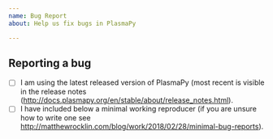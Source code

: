 ```yaml
---
name: Bug Report
about: Help us fix bugs in PlasmaPy

---
```


<!--

Thanks for opening an issue! To help us react appropriately to your report,
please first look through https://github.com/PlasmaPy/PlasmaPy/issues and check
whether no other issue already describes your problem.

For more general "how do I do X?" type questions, please speak to us in real
time on https://riot.im/app/#/room/#plasmapy:matrix.org or ask on Discourse
https://plasmapy.discourse.group

-->

## Reporting a bug

<!--

Before submitting a bug report please ensure that you can check off these boxes:

-->

- [ ] I am using the latest released version of PlasmaPy (most recent is visible in
 the release notes (http://docs.plasmapy.org/en/stable/about/release_notes.html).
- [ ] I have included below a minimal working reproducer (if you are unsure how
 to write one see http://matthewrocklin.com/blog/work/2018/02/28/minimal-bug-reports).

<!--

Please include details of the bug here, including, if applicable, what you
expected to happen!

-->
